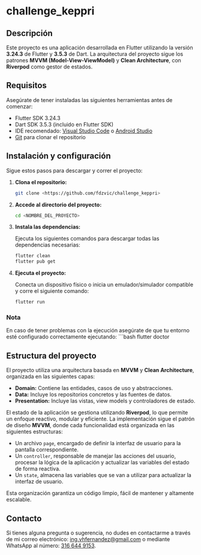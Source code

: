 # challenge_keppri

## Descripción

Este proyecto es una aplicación desarrollada en Flutter utilizando la versión **3.24.3** de Flutter y **3.5.3** de Dart. La arquitectura del proyecto sigue los patrones **MVVM (Model-View-ViewModel)** y **Clean Architecture**, con **Riverpod** como gestor de estados.

## Requisitos

Asegúrate de tener instaladas las siguientes herramientas antes de comenzar:

- Flutter SDK 3.24.3
- Dart SDK 3.5.3 (incluido en Flutter SDK)
- IDE recomendado: [Visual Studio Code](https://code.visualstudio.com/) o [Android Studio](https://developer.android.com/studio)
- [Git](https://git-scm.com/) para clonar el repositorio

## Instalación y configuración

Sigue estos pasos para descargar y correr el proyecto:

1. **Clona el repositorio:**

   ```bash
   git clone <https://github.com/fdzvic/challenge_keppri>

2. **Accede al directorio del proyecto:**

    ```bash
    cd <NOMBRE_DEL_PROYECTO>

3. **Instala las dependencias:**

    Ejecuta los siguientes comandos para descargar todas las dependencias necesarias:

    ```bash
    flutter clean
    flutter pub get

4. **Ejecuta el proyecto:**

    Conecta un dispositivo físico o inicia un emulador/simulador compatible y corre el siguiente comando:

    ```bash
    flutter run

### Nota

En caso de tener problemas con la ejecución asegúrate de que tu entorno esté configurado correctamente ejecutando:
    ```bash
    flutter doctor

## Estructura del proyecto

El proyecto utiliza una arquitectura basada en **MVVM** y **Clean Architecture**, organizada en las siguientes capas:

- **Domain:** Contiene las entidades, casos de uso y abstracciones.
- **Data:** Incluye los repositorios concretos y las fuentes de datos.
- **Presentation:** Incluye las vistas, view models y controladores de estado.

El estado de la aplicación se gestiona utilizando **Riverpod**, lo que permite un enfoque reactivo, modular y eficiente. La implementación sigue el patrón de diseño **MVVM**, donde cada funcionalidad está organizada en las siguientes estructuras:

- Un archivo `page`, encargado de definir la interfaz de usuario para la pantalla correspondiente.  
- Un `controller`, responsable de manejar las acciones del usuario, procesar la lógica de la aplicación y actualizar las variables del estado de forma reactiva.  
- Un `state`, almacena las variables que se van a utilizar para actualizar la interfaz de usuario.  

Esta organización garantiza un código limpio, fácil de mantener y altamente escalable.

## Contacto

Si tienes alguna pregunta o sugerencia, no dudes en contactarme a través de mi correo electrónico: [ing.vhfernandez@gmail.com](mailto:ing.vhfernandez@gmail.com) o mediante WhatsApp al número: [316 644 9153](https://wa.me/573166449153).
